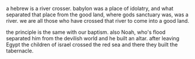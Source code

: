 a hebrew is a river crosser. babylon was a place of idolatry, and what separated that
place from the good land, where gods sanctuary was, was a river. we are all those who
have crossed that river to come into a good land.

the principle is the same with our baptism. also Noah, who's flood separated him from the devilish world and he built an altar. after leaving Egypt the children of israel crossed the red sea and there they built the tabernacle.
